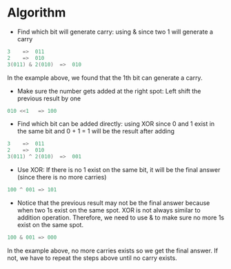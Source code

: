 # Algorithm
- Find which bit will generate carry: using & since two 1 will generate a carry
``` Java
3    =>  011 
2    =>  010 
3(011) & 2(010)  =>  010
```
In the example above, we found that the 1th  bit can generate a carry.
- Make sure the number gets added at the right spot: Left shift the previous result by one
``` Java
010 <<1   => 100
```
- Find which bit can be added directly: using XOR since 0 and 1 exist in the same bit and 0 + 1 = 1  will be the result after adding
``` Java
3    =>  011 
2    =>  010 
3(011) ^ 2(010)  =>  001
```
- Use XOR: If there is no 1 exist on the same bit, it will be the final answer (since there is no more carries)
``` Java
100 ^ 001 => 101
```
- Notice that the previous result may not be the final answer because when two 1s exist on the same spot. XOR is not always similar to addition operation.
Therefore, we need to use & to make sure no more 1s exist on the same spot.
``` Java
100 & 001 => 000
```
In the example above, no more carries exists so we get the final answer. If not, we have to repeat the steps above until no carry exists.
